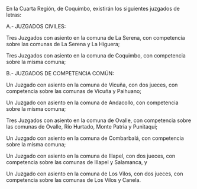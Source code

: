 En la Cuarta Región, de Coquimbo, existirán los siguientes juzgados de letras:

A.- JUZGADOS CIVILES:

Tres Juzgados con asiento en la comuna de La Serena, con competencia sobre las comunas de La Serena y La Higuera;

Tres Juzgados con asiento en la comuna de Coquimbo, con competencia sobre la misma comuna;

B.- JUZGADOS DE COMPETENCIA COMÚN:

Un Juzgado con asiento en la comuna de Vicuña, con dos jueces, con competencia sobre las comunas de Vicuña y Paihuano;

Un Juzgado con asiento en la comuna de Andacollo, con competencia sobre la misma comuna;

Tres Juzgados con asiento en la comuna de Ovalle, con competencia sobre las comunas de Ovalle, Río Hurtado, Monte Patria y Punitaqui;

Un Juzgado con asiento en la comuna de Combarbalá, con competencia sobre la misma comuna;

Un Juzgado con asiento en la comuna de Illapel, con dos jueces, con competencia sobre las comunas de Illapel y Salamanca, y

Un Juzgado con asiento en la comuna de Los Vilos, con dos jueces, con competencia sobre las comunas de Los Vilos y Canela.